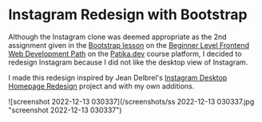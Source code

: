 # Instagram Redesign with Bootstrap

Although the Instagram clone was deemed appropriate as the 2nd assignment given in the [Bootstrap lesson](https://app.patika.dev/courses/bootstrap) on the [Beginner Level Frontend Web Development Path](https://app.patika.dev/paths/baslangic-seviye-frontend-web-development-patikasi) on the [Patika.dev](https://app.patika.dev/) course platform, I decided to redesign Instagram because I did not like the desktop view of Instagram.

I made this redesign inspired by Jean Delbrel's [Instagram Desktop Homepage Redesign](https://dribbble.com/shots/5469179-Instagram-Desktop-Homepage) project and with my own additions.

![screenshot 2022-12-13 030337](/screenshots/ss 2022-12-13 030337.jpg "screenshot 2022-12-13 030337")
